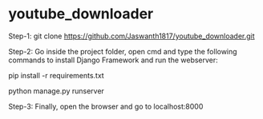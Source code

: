 # youtube_downloader
Step-1: git clone https://github.com/Jaswanth1817/youtube_downloader.git

Step-2: Go inside the project folder, open cmd and type the following commands to install Django Framework and run the webserver:

pip install -r requirements.txt

python manage.py runserver

Step-3: Finally, open the browser and go to localhost:8000
